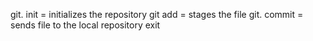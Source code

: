 git. init = initializes the repository
git add = stages the file 
git. commit = sends file to the local repository 
exit 

